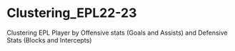 # Clustering_EPL22-23
Clustering EPL Player by Offensive stats (Goals and Assists) and Defensive Stats (Blocks and Intercepts)
